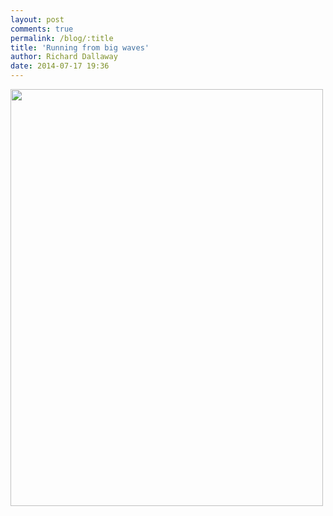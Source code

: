 ```yaml
---
layout: post
comments: true
permalink: /blog/:title
title: 'Running from big waves'
author: Richard Dallaway
date: 2014-07-17 19:36
---
```


<div><a href="//static.skitters.dallaway.com/tp_IMG_20140717_192345.jpg"><img src="//static.skitters.dallaway.com/tp_thumb_IMG_20140717_192345.jpg" width="500" height="667"/></a></div>


  
      
